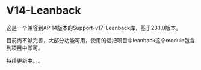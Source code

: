 # V14-Leanback
这是一个兼容到API14版本的Support-v17-Leanback库，基于23.1.0版本。

目前尚不够完善，大部分功能可用，使用的话把项目中leanback这个module包含到项目中即可。

持续更新中。。。
